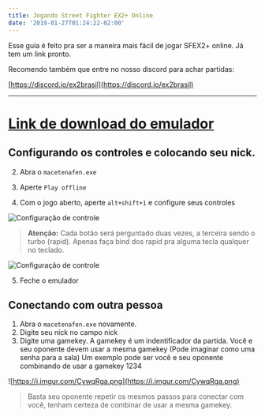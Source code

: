 ```yaml
---
title: Jogando Street Fighter EX2+ Online
date: '2019-01-27T01:24:22-02:00'
---
```

Esse guia é feito pra ser a maneira mais fácil de jogar SFEX2+ online. Já tem um link pronto.

Recomendo também que entre no nosso discord para achar partidas:

[https://discord.io/ex2brasil](https://discord.io/ex2brasil)

- - -

<a href="https://drive.google.com/open?id=1PIFOKTtifeK3ARMj1zeo3aZvG5MfSbt0">
<h1>Link de download do emulador</h1>
</a>

## Configurando os controles e colocando seu nick.

2. Abra o `macetenafen.exe`

3. Aperte `Play offline`
4. Com o jogo aberto, aperte `alt+shift+1` e configure seus controles

![Configuração de controle](https://cdn.discordapp.com/attachments/535317795395862548/538848503225647134/unknown.png)

> **Atenção:** Cada botão será perguntado duas vezes, a terceira sendo o turbo (rapid). Apenas faça bind dos rapid pra alguma tecla qualquer no teclado.

![Configuração de controle](https://cdn.discordapp.com/attachments/535317795395862548/538850249213739008/unknown.png)

5. Feche o emulador

## Conectando com outra pessoa

1. Abra o `macetenafen.exe` novamente.
2. Digite seu nick no campo nick
3. Digite uma gamekey. A gamekey é um indentificador da partida. Você e seu oponente devem usar a mesma gamekey (Pode imaginar como uma senha para a sala) Um exemplo pode ser você e seu oponente combinando de usar a gamekey 1234

![https://i.imgur.com/CywqRga.png](https://i.imgur.com/CywqRga.png)


> Basta seu oponente repetir os mesmos passos para conectar com você, tenham certeza de combinar de usar a mesma gamekey.
